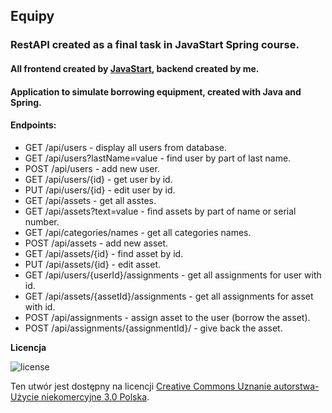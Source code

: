 ## Equipy

### RestAPI created as a final task in JavaStart Spring course.
#### All frontend created by [JavaStart](https://javastart.pl), backend created by me.

#### Application to simulate borrowing equipment, created with Java and Spring.

#### Endpoints:
* GET /api/users - display all users from database.
* GET /api/users?lastName=value - find user by part of last name.
* POST /api/users - add new user.
* GET /api/users/{id} - get user by id.
* PUT /api/users/{id} - edit user by id.
* GET /api/assets - get all asstes.
* GET /api/assets?text=value - find assets by part of name or serial number.
* GET /api/categories/names - get all categories names.
* POST /api/assets - add new asset.
* GET /api/assets/{id} - find asset by id.
* PUT /api/assets/{id} - edit asset.
* GET /api/users/{userId}/assignments - get all assignments for user with id.
* GET /api/assets/{assetId}/assignments - get all assignments for asset with id.
* POST /api/assignments - assign asset to the user (borrow the asset).
* POST /api/assignments/{assignmentId}/ - give back the asset.

**Licencja**

![license](https://i.creativecommons.org/l/by-nc/3.0/pl/88x31.png)

Ten utwór jest dostępny na licencji [Creative Commons Uznanie autorstwa-Użycie niekomercyjne 3.0 Polska](http://creativecommons.org/licenses/by-nc/3.0/pl/).